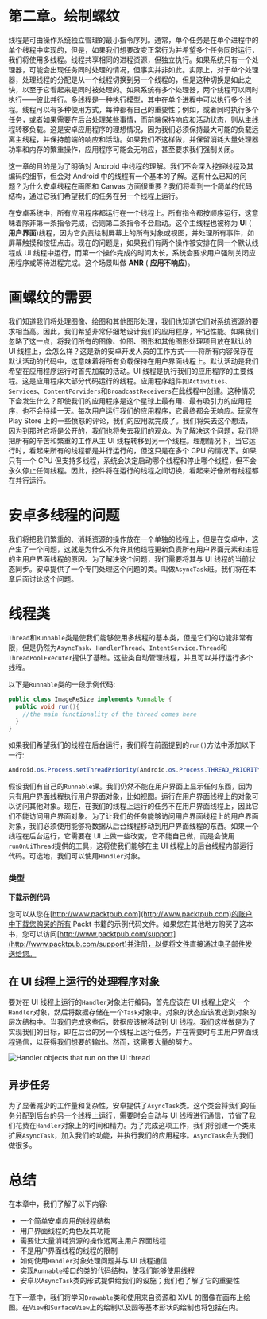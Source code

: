 # 第二章。绘制螺纹

线程是可由操作系统独立管理的最小指令序列。通常，单个任务是在单个进程中的单个线程中实现的，但是，如果我们想要改变正常行为并希望多个任务同时运行，我们将使用多线程。线程共享相同的进程资源，但独立执行。如果系统只有一个处理器，可能会出现任务同时处理的情况，但事实并非如此。实际上，对于单个处理器，处理线程的分配是从一个线程切换到另一个线程的，但是这种切换是如此之快，以至于它看起来是同时被处理的。如果系统有多个处理器，两个线程可以同时执行——彼此并行。多线程是一种执行模型，其中在单个进程中可以执行多个线程。线程可以有多种使用方式，每种都有自己的重要性；例如，或者同时执行多个任务，或者如果需要在后台处理某些事情，而前端保持响应和活动状态，则从主线程转移负载。这是安卓应用程序的理想情况，因为我们必须保持最大可能的负载远离主线程，并保持前端的响应和活动。如果我们不这样做，并保留消耗大量处理器功率和内存的繁重操作，应用程序可能会无响应，甚至要求我们强制关闭。

这一章的目的是为了明确对 Android 中线程的理解。我们不会深入挖掘线程及其编码的细节，但会对 Android 中的线程有一个基本的了解。这有什么已知的问题？为什么安卓线程在画图和 Canvas 方面很重要？我们将看到一个简单的代码结构，通过它我们希望我们的任务在另一个线程上运行。

在安卓系统中，所有应用程序都运行在一个线程上。所有指令都按顺序运行，这意味着除非第一条指令完成，否则第二条指令不会启动。这个主线程也被称为 **UI** ( **用户界面**)线程，因为它负责绘制屏幕上的所有对象或视图，并处理所有事件，如屏幕触摸和按钮点击。现在的问题是，如果我们有两个操作被安排在同一个默认线程或 UI 线程中运行，而第一个操作完成的时间太长，系统会要求用户强制关闭应用程序或等待进程完成。这个场景叫做 **ANR** ( **应用不响应**)。

# 画螺纹的需要

我们知道我们将处理图像、绘图和其他图形处理，我们也知道它们对系统资源的要求相当高。因此，我们希望非常仔细地设计我们的应用程序，牢记性能。如果我们忽略了这一点，将我们所有的图像、位图、图形和其他图形处理项目放在默认的 UI 线程上，会怎么样？这是新的安卓开发人员的工作方式——将所有内容保存在默认活动的代码中，这意味着将所有负载保持在用户界面线程上。默认活动是我们希望在应用程序运行时首先加载的活动。UI 线程是执行我们的应用程序的主要线程。这是应用程序大部分代码运行的线程。应用程序组件如`Activities`、`Services`、`ContentPorviders`和`BroadcastReceivers`在此线程中创建。这种情况下会发生什么？即使我们的应用程序是这个星球上最有用、最有吸引力的应用程序，也不会持续一天。每次用户运行我们的应用程序，它最终都会无响应。玩家在 Play Store 上的一些愤怒的评论，我们的应用就完成了。我们将失去这个想法，因为到那时它将是公开的，我们也将失去我们的观众。为了解决这个问题，我们将把所有的辛苦和繁重的工作从主 UI 线程转移到另一个线程。理想情况下，当它运行时，看起来所有的线程都是并行运行的，但这只是在多个 CPU 的情况下。如果只有一个 CPU 但支持多线程，系统会决定启动哪个线程和停止哪个线程，但不会永久停止任何线程。因此，控件将在运行的线程之间切换，看起来好像所有线程都在并行运行。

# 安卓多线程的问题

我们将把我们繁重的、消耗资源的操作放在一个单独的线程上，但是在安卓中，这产生了一个问题，这就是为什么不允许其他线程更新负责所有用户界面元素和进程的主用户界面线程的原因。为了解决这个问题，我们需要将其与 UI 线程的当前状态同步。安卓提供了一个专门处理这个问题的类。叫做`AsyncTask`班。我们将在本章后面讨论这个问题。

# 线程类

`Thread`和`Runnable`类是使我们能够使用多线程的基本类，但是它们的功能非常有限，但是仍然为`AsyncTask`、`HandlerThread`、`IntentService.Thread`和`ThreadPoolExecuter`提供了基础。这些类自动管理线程，并且可以并行运行多个线程。

以下是`Runnable`类的一段示例代码:

```java
public class ImageReSize implements Runnable {
  public void run(){
    //the main functionality of the thread comes here
  }
}
```

如果我们希望我们的线程在后台运行，我们将在前面提到的`run()`方法中添加以下一行:

```java
Android.os.Process.setThreadPriority(Android.os.Process.THREAD_PRIORITY_BACKGROUND);
```

假设我们有自己的`Runnable`课。我们仍然不能在用户界面上显示任何东西，因为只有用户界面线程执行用户界面对象，比如视图。运行在用户界面线程上的对象可以访问其他对象。现在，在我们的线程上运行的任务不在用户界面线程上，因此它们不能访问用户界面对象。为了让我们的任务能够访问用户界面线程上的用户界面对象，我们必须使用能够将数据从后台线程移动到用户界面线程的东西。如果一个线程在后台运行，它需要在 UI 上做一些改变，它不能自己做，而是会使用`runOnUiThread`提供的工具，这将使我们能够在主 UI 线程上的后台线程内部运行代码。可选地，我们可以使用`Handler`对象。

### 类型

**下载示例代码**

您可以从您在[http://www.packtpub.com](http://www.packtpub.com)的账户中下载您购买的所有 Packt 书籍的示例代码文件。如果您在其他地方购买了这本书，您可以访问[http://www.packtpub.com/support](http://www.packtpub.com/support)并注册，以便将文件直接通过电子邮件发送给您。

## 在 UI 线程上运行的处理程序对象

要对在 UI 线程上运行的`Handler`对象进行编码，首先应该在 UI 线程上定义一个`Handler`对象，然后将数据存储在一个`Task`对象中。对象的状态应该发送到对象的层次结构中。当我们完成这些后，数据应该被移动到 UI 线程。我们这样做是为了实现我们的目标，即在后台的另一个线程上运行任务，并在需要时与主用户界面线程通信，以获得我们想要的输出。然而，这需要大量的努力。

![Handler objects that run on the UI thread](graphics/5396_02_01.jpg)

## 异步任务

为了显著减少的工作量和复杂性，安卓提供了`AsyncTask`类。这个类会将我们的任务分配到后台的另一个线程上运行，需要时会自动与 UI 线程进行通信，节省了我们花费在`Handler`对象上的时间和精力。为了完成这项工作，我们将创建一个类来扩展`AsyncTask`，加入我们的功能，并执行我们的应用程序。`AsyncTask`会为我们做很多。

# 总结

在本章中，我们了解了以下内容:

*   一个简单安卓应用的线程结构
*   用户界面线程的角色及其功能
*   需要让大量消耗资源的操作远离主用户界面线程
*   不是用户界面线程的线程的限制
*   如何使用`Handler`对象处理问题并与 UI 线程通信
*   实现`Runnable`接口的类的代码结构，使我们能够使用线程
*   安卓以`AsyncTask`类的形式提供给我们的设施；我们也了解了它的重要性

在下一章中，我们将学习`Drawable`类和使用来自资源和 XML 的图像在画布上绘图。在`View`和`SurfaceView`上的绘制以及圆等基本形状的绘制也将包括在内。